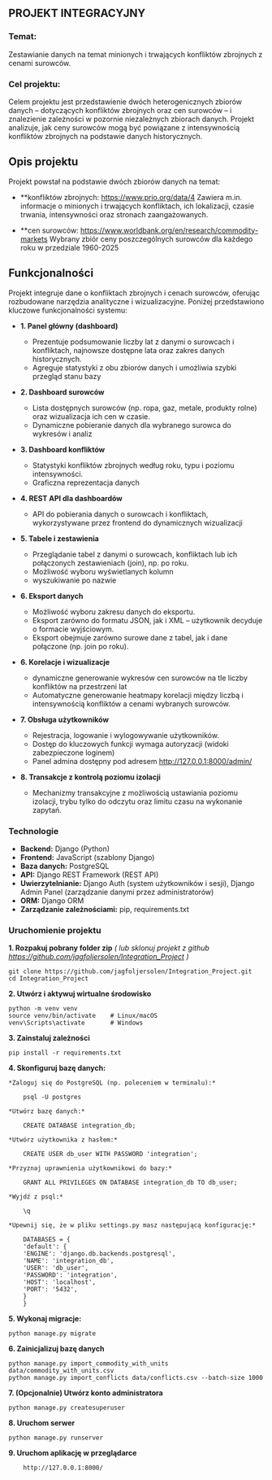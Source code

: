 ## PROJEKT INTEGRACYJNY

### **Temat:**
Zestawianie danych na temat minionych i trwających konfliktów zbrojnych z cenami surowców.

### **Cel projektu:**
Celem projektu jest przedstawienie dwóch heterogenicznych zbiorów danych – dotyczących konfliktów zbrojnych oraz cen surowców – i znalezienie zależności w pozornie niezależnych zbiorach danych. Projekt analizuje, jak ceny surowców mogą być powiązane z intensywnością konfliktów zbrojnych na podstawie danych historycznych.
	
## **Opis projektu**
Projekt powstał na podstawie dwóch zbiorów danych na temat:
- **konfliktów zbrojnych: https://www.prio.org/data/4
	Zawiera m.in. informacje o minionych i trwających konfliktach, ich lokalizacji, czasie trwania, intensywności oraz stronach zaangażowanych.

- **cen surowców: https://www.worldbank.org/en/research/commodity-markets
	Wybrany zbiór ceny poszczególnych surowców dla każdego roku w przedziale 1960-2025 
	
## **Funkcjonalności**
Projekt integruje dane o konfliktach zbrojnych i cenach surowców, oferując rozbudowane narzędzia analityczne i wizualizacyjne. Poniżej przedstawiono kluczowe funkcjonalności systemu:

- **1. Panel główny (dashboard)**
	- Prezentuje podsumowanie liczby lat z danymi o surowcach i konfliktach, najnowsze dostępne lata oraz zakres danych historycznych.
	- Agreguje statystyki z obu zbiorów danych i umożliwia szybki przegląd stanu bazy
		
- **2. Dashboard surowców**
	- Lista dostępnych surowców (np. ropa, gaz, metale, produkty rolne) oraz wizualizacja ich cen w czasie.
	- Dynamiczne pobieranie danych dla wybranego surowca do wykresów i analiz
		
- **3. Dashboard konfliktów**
	- Statystyki konfliktów zbrojnych według roku, typu i poziomu intensywności.
	- Graficzna reprezentacja danych 
		
- **4. REST API dla dashboardów**
	- API do pobierania danych o surowcach i konfliktach, wykorzystywane przez frontend do dynamicznych wizualizacji
	
- **5. Tabele i zestawienia**
	- Przeglądanie tabel z danymi o surowcach, konfliktach lub ich połączonych zestawieniach (join), np. po roku.
	- Możliwość wyboru wyświetlanych kolumn
	- wyszukiwanie po nazwie
		
- **6. Eksport danych**
	- Możliwość wyboru zakresu danych do eksportu.
	- Eksport zarówno do formatu JSON, jak i XML – użytkownik decyduje o formacie wyjściowym.
	- Eksport obejmuje zarówno surowe dane z tabel, jak i dane połączone (np. join po roku).
	
- **6. Korelacje i wizualizacje**
	- dynamiczne generowanie wykresów cen surowców na tle liczby konfliktów na przestrzeni lat
	- Automatyczne generowanie heatmapy korelacji między liczbą i intensywnością konfliktów a cenami wybranych surowców.
		
- **7. Obsługa użytkowników**
	- Rejestracja, logowanie i wylogowywanie użytkowników.
	- Dostęp do kluczowych funkcji wymaga autoryzacji (widoki zabezpieczone loginem)
	- Panel admina dostępny pod adresem http://127.0.0.1:8000/admin/
		
- **8. Transakcje z kontrolą poziomu izolacji**
	- Mechanizmy transakcyjne z możliwością ustawiania poziomu izolacji, trybu tylko do odczytu oraz limitu czasu na wykonanie zapytań.
	
	
### **Technologie**
- **Backend:** Django (Python)
- **Frontend:** JavaScript (szablony Django)
- **Baza danych:** PostgreSQL
- **API:** Django REST Framework (REST API)
- **Uwierzytelnianie:** Django Auth (system użytkowników i sesji), Django Admin Panel (zarządzanie danymi przez administratorów)
- **ORM:** Django ORM
- **Zarządzanie zależnościami:** pip, requirements.txt
	
### **Uruchomienie projektu**
**1. Rozpakuj pobrany folder zip** 
*( lub sklonuj projekt z github https://github.com/jagfoljersolen/Integration_Project )*
	
	git clone https://github.com/jagfoljersolen/Integration_Project.git
	cd Integration_Project
		
**2. Utwórz i aktywuj wirtualne środowisko**
		
	python -m venv venv
	source venv/bin/activate 	# Linux/macOS
	venv\Scripts\activate 		# Windows
		
**3. Zainstaluj zależności**
		
	pip install -r requirements.txt
		
**4. Skonfiguruj bazę danych:**	

    *Zaloguj się do PostgreSQL (np. poleceniem w terminalu):*

    	psql -U postgres

    *Utwórz bazę danych:*

    	CREATE DATABASE integration_db;

    *Utwórz użytkownika z hasłem:*

    	CREATE USER db_user WITH PASSWORD 'integration';

    *Przyznaj uprawnienia użytkownikowi do bazy:*

    	GRANT ALL PRIVILEGES ON DATABASE integration_db TO db_user;

    *Wyjdź z psql:*

    	\q

    *Upewnij się, że w pliku settings.py masz następującą konfigurację:*

		DATABASES = {
		'default': {
		'ENGINE': 'django.db.backends.postgresql',
		'NAME': 'integration_db',
		'USER': 'db_user',
		'PASSWORD': 'integration',
		'HOST': 'localhost',
		'PORT': '5432',
		}
		}

   		
**5. Wykonaj migracje:**
   		
   	python manage.py migrate
   		
**6. Zainicjalizuj bazę danych**
   	
   	python manage.py import_commodity_with_units data/commodity_with_units.csv
	python manage.py import_conflicts data/conflicts.csv --batch-size 1000
		
**7. (Opcjonalnie) Utwórz konto administratora**
		
	python manage.py createsuperuser
		
**8. Uruchom serwer**
		
	python manage.py runserver
		
**9. Uruchom aplikację w przeglądarce**
	
		http://127.0.0.1:8000/
		
	
   		
		
	

	
	
		
		

